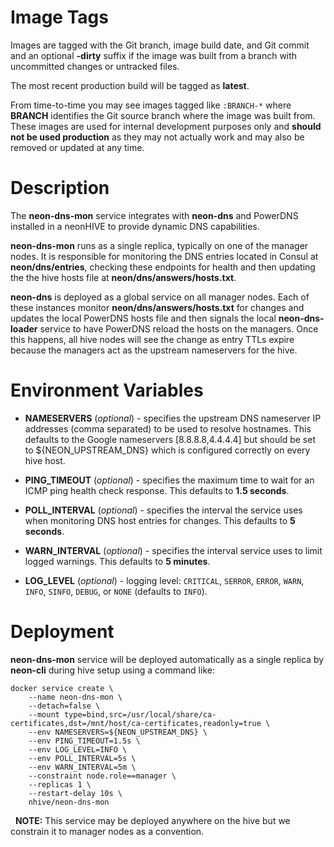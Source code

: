 # Image Tags

Images are tagged with the Git branch, image build date, and Git commit and an optional **-dirty** suffix if the image was built from a branch with uncommitted changes or untracked files.

The most recent production build will be tagged as **latest**.

From time-to-time you may see images tagged like `:BRANCH-*` where **BRANCH** identifies the Git source branch where the image was built from.  These images are used for internal development purposes only and **should not be used production** as they may not actually work and may also be removed or updated at any time.

# Description

The **neon-dns-mon** service integrates with **neon-dns** and PowerDNS installed in a neonHIVE to provide dynamic DNS capabilities.

**neon-dns-mon** runs as a single replica, typically on one of the manager nodes.  It is responsible for monitoring the DNS entries located in Consul at **neon/dns/entries**, checking these endpoints for health and then updating the the hive hosts file at **neon/dns/answers/hosts.txt**.

**neon-dns** is deployed as a global service on all manager nodes.  Each of these instances monitor **neon/dns/answers/hosts.txt** for changes and updates the local PowerDNS hosts file and then signals the local **neon-dns-loader** service to have PowerDNS reload the hosts on the managers.  Once this happens, all hive nodes will see the change as entry TTLs expire because the managers act as the upstream nameservers for the hive.

# Environment Variables

* **NAMESERVERS** (*optional*) - specifies the upstream DNS nameserver IP addresses (comma separated) to be used to resolve hostnames.  This defaults to the Google nameservers [8.8.8.8,4.4.4.4] but should be set to ${NEON_UPSTREAM_DNS} which is configured correctly on every hive host.

* **PING_TIMEOUT** (*optional*) - specifies the maximum time to wait for an ICMP ping health check response.  This defaults to **1.5 seconds**.

* **POLL_INTERVAL** (*optional*) - specifies the interval the service uses when monitoring DNS host entries for changes.  This defaults to **5 seconds**.

* **WARN_INTERVAL** (*optional*) - specifies the interval service uses to limit logged warnings.  This defaults to **5 minutes**.

* **LOG_LEVEL** (*optional*) - logging level: `CRITICAL`, `SERROR`, `ERROR`, `WARN`, `INFO`, `SINFO`, `DEBUG`, or `NONE` (defaults to `INFO`).

# Deployment

**neon-dns-mon** service will be deployed automatically as a single replica by **neon-cli** during hive setup using a command like:

````
docker service create \
    --name neon-dns-mon \
    --detach=false \
    --mount type=bind,src=/usr/local/share/ca-certificates,dst=/mnt/host/ca-certificates,readonly=true \
    --env NAMESERVERS=${NEON_UPSTREAM_DNS} \
    --env PING_TIMEOUT=1.5s \
    --env LOG_LEVEL=INFO \
    --env POLL_INTERVAL=5s \
    --env WARN_INTERVAL=5m \
    --constraint node.role==manager \
    --replicas 1 \
    --restart-delay 10s \
    nhive/neon-dns-mon
````
&nbsp;
**NOTE:** This service may be deployed anywhere on the hive but we constrain it to manager nodes as a convention.
